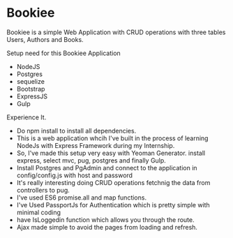 # Bookiee
Bookiee is a simple Web Application with CRUD operations with three tables Users, Authors and Books.
 
 Setup need for this Bookiee Application
 - NodeJS
 - Postgres
 - sequelize
 - Bootstrap
 - ExpressJS
 - Gulp
 
 Experience It.
 - Do npm install to install all dependencies. 
 - This is a web application whcih I've built in the process of learning NodeJs with Express Framework during my Internship.
 - So, I've made this setup very easy with Yeoman Generator. install express, select mvc, pug, postgres and finally Gulp.
 - Install Postgres and PgAdmin and connect to the application in config/config.js with host and password
 - It's really interesting doing CRUD operations fetchnig the data from controllers to pug.
 - I've used ES6 promise.all and map functions.
 - I've Used PassportJs for Authentication which is pretty simple with minimal coding
 - have IsLoggedin function which allows you through the route. 
 - Ajax made simple to avoid the pages from loading and refresh.
 
